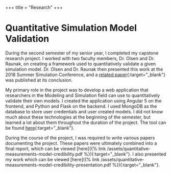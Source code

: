 +++
title = "Research"
+++

# Quantitative Simulation Model Validation

During the second semester of my senior year, I completed my capstone research project. 
I worked with two faculty members, Dr. Olsen and Dr. Raunak, on creating a framework used to quantitatively validate a 
given simulation model. 
Dr. Olsen and Dr. Raunak then presented this work at the 2018 Summer Simulation Conference, and a 
[related paper](https://www.researchgate.net/publication/325825357_Enabling_Quantified_Validation_for_Model_Credibility){:target="_blank"}
was published at its conclusion.

My primary role in the project was to develop a web application that researchers in the Modeling and Simulation field can use to quantitatively validate their own models. 
I created the application using Angular 5 on the frontend, and Python and Flask on the backend. 
I used MongoDB as the database to store user credentials and user created models. 
I did not know much about these technologies at the beginning of the semester, but learned a lot about them throughout the duration of the project. 
The tool can be found [here](http://validation2018.cs.loyola.edu/tool){:target="_blank"}.

During the course of the project, I was required to write various papers documenting the project. 
These papers were ultimately combined into a final report, which can be viewed 
[here]({% link /assets/quantitative-measurements-model-credibility.pdf %}){:target="_blank"}.
I also presented my work which can be viewed
[here]({% link /assets/quantitative-measurements-model-credibility-presentation.pdf %}){:target="_blank"}.